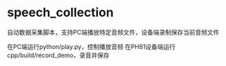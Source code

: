 <!--
 * @Author: jielong.wang jielong.wang@akuvox.com
 * @Date: 2024-10-31 15:56:55
 * @LastEditors: jielong.wang jielong.wang@akuvox.com
 * @LastEditTime: 2024-10-31 16:00:32
 * @FilePath: /speech_collection/README.md
 * @Description: 这是默认设置,请设置`customMade`, 打开koroFileHeader查看配置 进行设置: https://github.com/OBKoro1/koro1FileHeader/wiki/%E9%85%8D%E7%BD%AE
-->
# speech_collection

自动数据采集脚本，支持PC端播放特定音频文件，设备端录制保存当前音频文件

在PC端运行python/play.py，控制播放音频
在PH81设备端运行cpp/build/record_demo，录音并保存